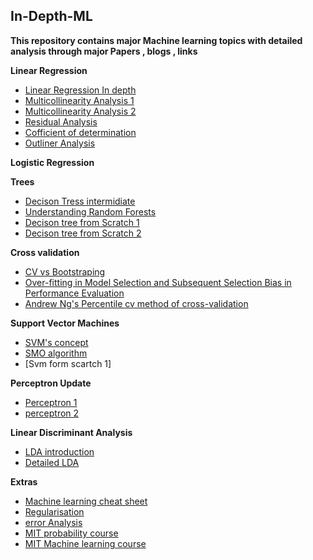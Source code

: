 ## In-Depth-ML

**This repository contains major Machine learning topics with detailed analysis through major Papers , blogs , links**

**Linear Regression**
- [Linear Regression In depth](https://github.com/Puneet2000/In-Depth-ML/blob/master/M-Learning/regresion.pdf)
- [Multicollinearity Analysis 1](https://github.com/Puneet2000/In-Depth-ML/blob/master/M-Learning/multicollinearity.pdf)
- [Multicollinearity Analysis 2](https://github.com/Puneet2000/In-Depth-ML/blob/master/M-Learning/multicollinearity2.pdf)
- [Residual Analysis](https://github.com/Puneet2000/In-Depth-ML/blob/master/M-Learning/residual_analysis.pdf)
- [Cofficient of determination](https://github.com/Puneet2000/In-Depth-ML/blob/master/M-Learning/determinationcoff.pdf)
- [Outliner Analysis](https://github.com/Puneet2000/In-Depth-ML/blob/master/M-Learning/residual_analysis.pdf)

**Logistic Regression**

**Trees**
- [Decison Tress intermidiate](https://github.com/Puneet2000/In-Depth-ML/blob/master/M-Learning/Decision_Trees.pdf)
- [Understanding Random Forests](https://github.com/Puneet2000/In-Depth-ML/blob/master/M-Learning/Trees.pdf)
- [Decison tree from Scratch 1](https://machinelearningmastery.com/implement-decision-tree-algorithm-scratch-python/)
- [Decison tree from Scratch 2](https://www.analyticsvidhya.com/blog/2016/04/complete-tutorial-tree-based-modeling-scratch-in-python/#fourteen)

**Cross validation**
- [CV vs Bootstraping](https://github.com/Puneet2000/In-Depth-ML/blob/master/M-Learning/CV_vs_bootstrap.pdf)
- [Over-fitting in Model Selection and Subsequent Selection Bias in Performance Evaluation](https://github.com/Puneet2000/In-Depth-ML/blob/master/M-Learning/cawley10a.pdf)
- [Andrew Ng's Percentile cv method of cross-validation](https://github.com/Puneet2000/In-Depth-ML/blob/master/M-Learning/cvfinal.pdf)

**Support Vector Machines**
- [SVM's concept](https://github.com/Puneet2000/In-Depth-ML/blob/master/M-Learning/SVM.pdf)
- [SMO algorithm](https://github.com/Puneet2000/In-Depth-ML/blob/master/M-Learning/SMO-platts.pdf)
- [Svm form scartch 1]

**Perceptron Update**
- [Perceptron 1](https://github.com/Puneet2000/In-Depth-ML/blob/master/M-Learning/perceptron_notes.pdf)
- [perceptron 2](https://github.com/Puneet2000/In-Depth-ML/blob/master/M-Learning/percepton.pdf)

**Linear Discriminant Analysis**
- [LDA introduction](https://github.com/Puneet2000/In-Depth-ML/blob/master/M-Learning/LDA.pdf)
- [Detailed LDA](https://github.com/Puneet2000/In-Depth-ML/blob/master/M-Learning/detailedLDA.pdf)

**Extras**
- [Machine learning cheat sheet](https://github.com/Puneet2000/In-Depth-ML/blob/master/M-Learning/machine-learning-cheat-sheet.pdf)
- [Regularisation](https://github.com/Puneet2000/In-Depth-ML/blob/master/M-Learning/regularisation.pdf)
- [error Analysis](https://github.com/Puneet2000/In-Depth-ML/blob/master/M-Learning/error-analysis)
- [MIT probability course](https://github.com/Puneet2000/In-Depth-ML/tree/master/MIT%20Probability)
- [MIT Machine learning course](https://github.com/Puneet2000/In-Depth-ML/tree/master/MIT%20ML)
  
